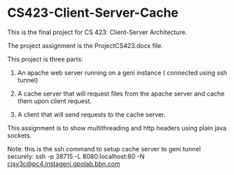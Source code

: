 # CS423-Client-Server-Cache

This is the final project for CS 423: Client-Server Architecture.

The project assignment is the ProjectCS423.docx file.

This project is three parts:

1) An apache web server running on a geni instance ( connected using ssh tunnel)

2) A cache server that will request files from the apache server and cache them upon client request.

3) A client that will send requests to the cache server.



This assignment is to show multithreading and http headers using plain java sockets.


Note: this is the ssh command to setup cache server to geni tunnel securely:
ssh -p 38715 -L 8080:localhost:80 -N cjsy3c@pc4.instageni.gpolab.bbn.com